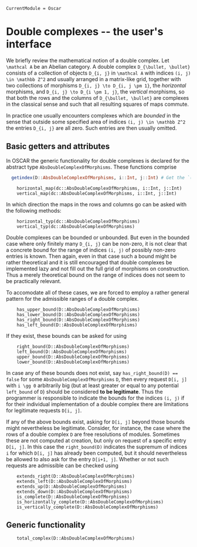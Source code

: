 ```@meta
CurrentModule = Oscar
```
# Double complexes -- the user's interface
We briefly review the mathematical notion of a double complex. 
Let ``\mathcal A`` be an Abelian category. A double complex 
``D_{\bullet, \bullet}`` consists of a collection of objects ``D_{i, j}`` in 
``\mathcal A`` with indices ``(i, j) \in \mathbb Z^2`` and usually arranged 
in a matrix-like grid, together with two collections 
of morphisms ``D_{i, j} \to D_{i, j \pm 1}``, the *horizontal* morphisms, and 
``D_{i, j} \to D_{i \pm 1, j}``, the *vertical* morphisms, so that both 
the rows and the columns of ``D_{\bullet, \bullet}`` are complexes in the 
classical sense and such that all resulting squares of maps commute.

In practice one usually encounters complexes which are *bounded* in the sense 
that outside some specified area of indices ``(i, j) \in \mathbb Z^2`` the entries 
``D_{i, j}`` are all zero. Such entries are then usually omitted. 

## Basic getters and attributes
In OSCAR the generic functionality for double complexes is declared for the 
abstract type `AbsDoubleComplexOfMorphisms`. These functions comprise
```julia
  getindex(D::AbsDoubleComplexOfMorphisms, i::Int, j::Int) # Get the `(i,j)`-th entry of `D`
```
```@docs
    horizontal_map(dc::AbsDoubleComplexOfMorphisms, i::Int, j::Int)
    vertical_map(dc::AbsDoubleComplexOfMorphisms, i::Int, j::Int)
```
In which direction the maps in the rows and columns go can be asked with the following methods:
```@docs
    horizontal_typ(dc::AbsDoubleComplexOfMorphisms)
    vertical_typ(dc::AbsDoubleComplexOfMorphisms)
```
Double complexes can be bounded or unbounded. But even in the bounded case where only finitely 
many ``D_{i, j}`` can be non-zero, it is not clear that a concrete bound for the 
range of indices ``(i, j)`` of possibly non-zero entries is known. Then again, even in that case 
such a bound might be rather theoretical and it is still encouraged that double complexes be implemented 
lazy and not fill out the full grid of morphisms on construction. Thus a merely theoretical bound 
on the range of indices does not seem to be practically relevant. 

To accomodate all of these cases, we are forced to employ a rather general pattern for the 
admissible ranges of a double complex.
```@docs
    has_upper_bound(D::AbsDoubleComplexOfMorphisms)
    has_lower_bound(D::AbsDoubleComplexOfMorphisms)
    has_right_bound(D::AbsDoubleComplexOfMorphisms)
    has_left_bound(D::AbsDoubleComplexOfMorphisms)
```
If they exist, these bounds can be asked for using 
```@docs
    right_bound(D::AbsDoubleComplexOfMorphisms)
    left_bound(D::AbsDoubleComplexOfMorphisms)
    upper_bound(D::AbsDoubleComplexOfMorphisms)
    lower_bound(D::AbsDoubleComplexOfMorphisms)
```
In case any of these bounds does not exist, say `has_right_bound(D) == false` 
for some `AbsDoubleComplexOfMorphisms` `D`, then every request `D[i, j]` with ``i \gg 0`` arbitrarily 
big (but at least greater or equal to any potential `left_bound` of `D`) 
should be considered **to be legitimate**. Thus the programmer is responsible to indicate the 
bounds for the indices `(i, j)` if 
for their individual implementation of a double complex 
there are limitations for legitimate requests `D[i, j]`.

If any of the above bounds exist, asking for `D[i, j]` beyond those bounds might 
nevertheless be legitimate. Consider, 
for instance, the case where the rows of a double complex `D` are free resolutions of 
modules. Sometimes these are not computed at creation, but only on request of a specific entry 
`D[i, j]`. In this case the `right_bound(D)` indicates the supremum of indices `i` 
for which `D[i, j]` has already been computed, but it should nevertheless be allowed to also 
ask for the entry `D[i+1, j]`. Whether or not such requests are admissible can be checked using
```@docs
    extends_right(D::AbsDoubleComplexOfMorphisms)
    extends_left(D::AbsDoubleComplexOfMorphisms)
    extends_up(D::AbsDoubleComplexOfMorphisms)
    extends_down(D::AbsDoubleComplexOfMorphisms)
    is_complete(D::AbsDoubleComplexOfMorphisms)
    is_horizontally_complete(D::AbsDoubleComplexOfMorphisms)
    is_vertically_complete(D::AbsDoubleComplexOfMorphisms)
```

## Generic functionality
```@docs
    total_complex(D::AbsDoubleComplexOfMorphisms)
```
